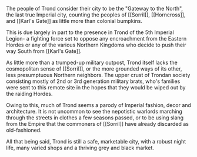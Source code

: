 The people of Trond consider their city to be the "Gateway to the North", the last true Imperial city, counting the peoples of [[Sorril]], [[Horncross]], and [[Karl's Gate]] as little more than colonial bumpkins.

This is due largely in part to the presence in Trond of the 5th Imperial Legion- a fighting force set to oppose any encroachment from the Eastern Hordes or any of the various Northern Kingdoms who decide to push their way South from [[Karl's Gate]].

As little more than a trumped-up military outpost, Trond itself lacks the cosmopolitan sense of [[Sorril]], or the more grounded ways of its other, less presumptuous Northern neighbors. The upper crust of Trondan society consisting mostly of 2nd or 3rd generation military brats, who's families were sent to this remote site in the hopes that they would be wiped out by the raiding Hordes.

Owing to this, much of Trond seems a parody of Imperial fashion, decor and architecture. It is not uncommon to see the nepotistic warlords marching through the streets in clothes a few seasons passed, or to be using slang from the Empire that the commoners of [[Sorril]] have already discarded as old-fashioned.

All that being said, Trond is still a safe, marketable city, with a robust night life, many varied shops and a thriving grey and black market.